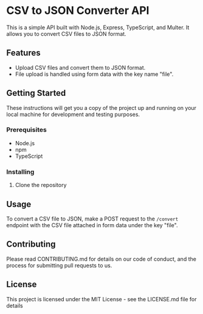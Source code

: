# CSV to JSON Converter API

This is a simple API built with Node.js, Express, TypeScript, and Multer. It allows you to convert CSV files to JSON format.

## Features

- Upload CSV files and convert them to JSON format.
- File upload is handled using form data with the key name "file".

## Getting Started

These instructions will get you a copy of the project up and running on your local machine for development and testing purposes.

### Prerequisites

- Node.js
- npm
- TypeScript

### Installing

1. Clone the repository


## Usage

To convert a CSV file to JSON, make a POST request to the `/convert` endpoint with the CSV file attached in form data under the key "file".

## Contributing

Please read CONTRIBUTING.md for details on our code of conduct, and the process for submitting pull requests to us.

## License

This project is licensed under the MIT License - see the LICENSE.md file for details

